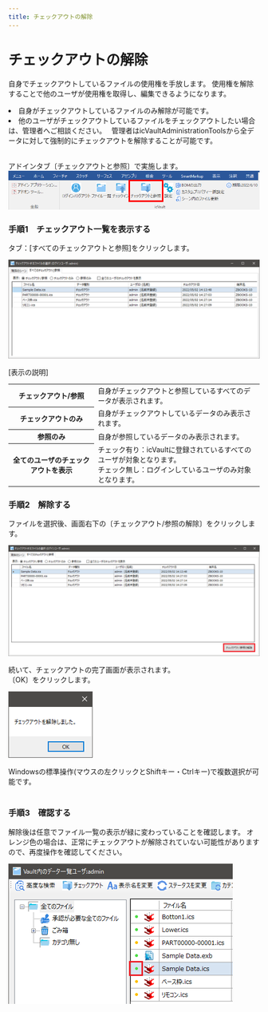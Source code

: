 ```yaml
---
title: チェックアウトの解除
---
```


# チェックアウトの解除
自身でチェックアウトしているファイルの使用権を手放します。
使用権を解除することで他のユーザが使用権を取得し、編集できるようになります。

<div class="note">
<li>自身がチェックアウトしているファイルのみ解除が可能です。</li>
<li>他のユーザがチェックアウトしているファイルをチェックアウトしたい場合は、管理者へご相談ください。　
管理者はicVaultAdministrationToolsから全データに対して強制的にチェックアウトを解除することが可能です。</li>
</div><br />

アドインタブ〔チェックアウトと参照〕で実施します。
![アドイン画面](./img/Checkout_001.png)

### 手順1　チェックアウト一覧を表示する
タブ：[すべてのチェックアウトと参照]をクリックします。

![すべてのチェックアウトと参照画面](./img/Checkout_remove_001.png)

[表示の説明]
<table>
<tr>
<th>チェックアウト/参照</th>
<td>自身がチェックアウトと参照しているすべてのデータが表示されます。<br>
</td>
</tr>
<tr>
<th>チェックアウトのみ</th>
<td>自身がチェックアウトしているデータのみ表示されます。<br>
</td>
</tr>
<tr>
<th>参照のみ</th>
<td>自身が参照しているデータのみ表示されます。<br>
</td>
</tr>
<tr>
<th>全てのユーザのチェックアウトを表示</th>
<td>チェック有り：icVaultに登録されているすべてのユーザが対象となります。<br>
チェック無し：ログインしているユーザのみ対象となります。
</td>
</tr>
</table>


### 手順2　解除する
ファイルを選択後、画面右下の〔チェックアウト/参照の解除〕をクリックします。<br>

![解除](./img/Checkout_remove_002.png)

続いて、チェックアウトの完了画面が表示されます。<br>
〔OK〕をクリックします。

![解除確認](./img/Checkout_remove_003.png)

<div class="note">
Windowsの標準操作(マウスの左クリックとShiftキー・Ctrlキー)で複数選択が可能です。
</div><br />

### 手順3　確認する
解除後は任意でファイル一覧の表示が緑に変わっていることを確認します。
オレンジ色の場合は、正常にチェックアウトが解除されていない可能性がありますので、再度操作を確認してください。

![ファイル一覧確認](./img/Checkout_remove_004.png)
